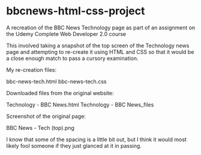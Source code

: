 # bbcnews-html-css-project
A recreation of the BBC News Technology page as part of an assignment on the Udemy Complete Web Developer 2.0 course

This involved taking a snapshot of the top screen of the Technology news page and attempting to re-create it using HTML and CSS so that it would be a close enough match to pass a cursory examination.

My re-creation files:

bbc-news-tech.html
bbc-news-tech.css

Downloaded files from the original website:

Technology - BBC News.html
Technology - BBC News_files

Screenshot of the original page:

BBC News - Tech (top).png

I know that some of the spacing is a little bit out, but I think it would most likely fool someone if they just glanced at it in passing.

